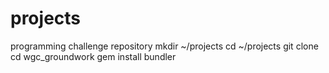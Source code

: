 # projects
programming challenge repository
mkdir ~/projects
cd ~/projects
git clone <your-git-clone-url>
cd wgc_groundwork
gem install bundler
